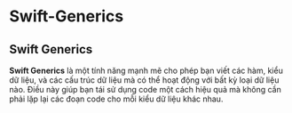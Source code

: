# Swift-Generics
## Swift Generics
**Swift Generics** là một tính năng mạnh mẽ cho phép bạn viết các hàm, kiểu dữ liệu, và các cấu trúc dữ liệu mà có thể hoạt động với bất kỳ loại dữ liệu nào. Điều này giúp bạn tái sử dụng code một cách hiệu quả mà không cần phải lặp lại các đoạn code cho mỗi kiểu dữ liệu khác nhau.
